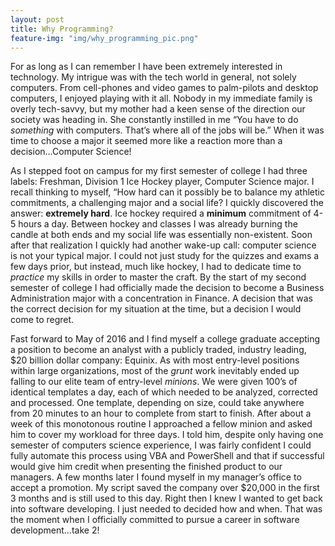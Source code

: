 ```yaml
---
layout: post
title: Why Programming?
feature-img: "img/why_programming_pic.png"
---
```

For as long as I can remember I have been extremely interested in technology. My intrigue was with the tech world in general, not solely computers. From cell-phones and
video games to palm-pilots and desktop computers, I enjoyed playing with it all. Nobody in my immediate family is overly tech-savvy, but my mother had a keen sense of the
direction our society was heading in. She constantly instilled in me “You have to do _something_ with computers. That’s where all of the jobs will be.”  When it was time
to choose a major it seemed more like a reaction more than a decision…Computer Science!

As I stepped foot on campus for my first semester of college I had three labels: Freshman, Division 1 Ice Hockey player,
Computer Science major. I recall thinking to myself, “How hard can it possibly be to balance my athletic commitments, a
challenging major and a social life? I quickly discovered the answer: **extremely hard**. Ice hockey required a **minimum**
commitment of 4-5 hours a day. Between hockey and classes I was already burning the candle at both ends and my social life was
essentially non-existent. Soon after that realization I quickly had another wake-up call: computer science is not your typical
major. I could not just study for the quizzes and exams a few days prior, but instead, much like hockey, I had to dedicate time
to _practice_ my skills in order to master the craft. By the start of my second semester of college I had officially made the
decision to become a Business Administration major with a concentration in Finance. A decision that was the correct decision for
my situation at the time, but a decision I would come to regret.

Fast forward to May of 2016 and I find myself a college graduate accepting a position to become an analyst with a publicly
traded, industry leading, $20 billion dollar company: Equinix. As with most entry-level positions within large organizations,
most of the _grunt_ work inevitably ended up falling to our elite team of entry-level _minions_. We were given 100’s of identical
templates a day, each of which needed to be analyzed, corrected and processed. One template, depending on size, could take
anywhere from 20 minutes to an hour to complete from start to finish. After about a week of this monotonous routine I approached
a fellow minion and asked him to cover my workload for three days. I told him, despite only having one semester of computers
science experience, I was fairly confident I could fully automate this process using VBA and PowerShell and that if successful
would give him credit when presenting the finished product to our managers.  A few months later I found myself in my manager’s
office to accept a promotion. My script saved the company over $20,000 in the first 3 months and is still used to this day. Right
then I knew I wanted to get back into software developing. I just needed to decided how and when.  That was the moment when I
officially committed to pursue a career in software development…take 2!
